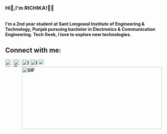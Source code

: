 ### Hi👋,I'm RICHIKA!👩‍💻
<br>
<b> I'm a 2nd year student at Sant Longowal Institute of Engineering & Technology, Punjab pursuing bachelor in Electronics & Communication Engineering. 
Tech Geek, I love to explore new technologies. <b/>
<br/>
<p>
<h2>Connect with me: </h2>
<a href="https://www.linkedin.com/in/richikarana">
  <img align="left" alt="Linkedin" width="24px" src="https://cdn.jsdelivr.net/npm/simple-icons@v3/icons/linkedin.svg" />
</a>
<a href="https://twitter.com/RICHIKA_RANA">
  <img align="left" alt="Twitter" width="24px" src="https://cdn.jsdelivr.net/npm/simple-icons@3.9.0/icons/twitter.svg" />
</a>
<a href="https://instagram.com/i_richikarana?igshid=vrftrdjiazjp">
  <img align="left" alt="Instagram" width="24px" src="https://cdn.jsdelivr.net/npm/simple-icons@v3/icons/instagram.svg" />
</a>
<a href="https://www.facebook.com/richika.rana.54">
  <img align="left" alt="Instagram" width="24px" src="https://cdn.jsdelivr.net/npm/simple-icons@v3/icons/facebook.svg" />
</a>

![](https://visitor-badge.glitch.me/badge?page_id=RICHIKA-RANA.RICHIKA-RANA)
<br />
<img align="right" height="200px" width="450px" alt="GIF" src="https://64.media.tumblr.com/b3205d5fe461cf44eb3e6d08d876e21d/7595a1da04491a4d-5b/s500x750/535d2bbde4fa10e4f98f61e2d172b9feb8c4b326.gifv" />
<br />
</p>
